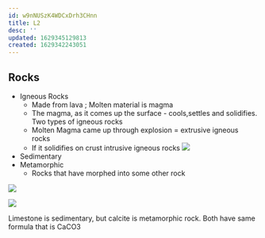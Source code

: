 ```yaml
---
id: w9nNUSzK4WDCxDrh3CHnn
title: L2
desc: ''
updated: 1629345129813
created: 1629342243051
---
```


## Rocks

* Igneous Rocks
    - Made from lava ; Molten material is magma
    - The magma, as it comes up the surface - cools,settles and solidifies.
    Two types of igneous rocks  
    - Molten Magma came up through explosion = extrusive igneous rocks
    - If it solidifies on crust intrusive igneous rocks
    ![](/assets/images/2021-08-19-08-39-17.png)
* Sedimentary
* Metamorphic
    - Rocks that have morphed into some other rock



![](/assets/images/2021-08-19-09-13-58.png)

![](/assets/images/2021-08-19-09-16-30.png)

Limestone is sedimentary, but calcite is metamorphic rock.
Both have same formula that is CaCO3
